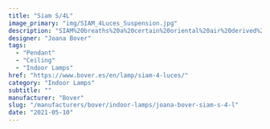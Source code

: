 ```yaml
---
title: "Siam S/4L"
image_primary: "img/SIAM_4Luces_Suspension.jpg"
description: "SIAM%20breaths%20a%20certain%20oriental%20air%20derived%20from%20the%20inverted%20shade.%20It%20takes%20its%20essence%20from%20MEI%20and%20offers%20a%20soft%20cascading%20light.%20These%20luminaires%20can%20be%20grouped%20in%20varying%20compositions%2C%20superposing%20shades%20partially%20one%20over%20the%20other%2C%20and%20creating%20a%20perfect%20mural%20for%20any%20space.%0A%0A%0A%0A"
designer: "Joana Bover"
tags: 
  - "Pendant"
  - "Ceiling"
  - "Indoor Lamps"
href: "https://www.bover.es/en/lamp/siam-4-luces/"
category: "Indoor Lamps"
subtitle: ""
manufacturer: "Bover"
slug: "/manufacturers/bover/indoor-lamps/joana-bover-siam-s-4-l"
date: "2021-05-10"
---
```

